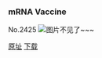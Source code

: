 ### mRNA Vaccine
No.2425
![图片不见了~~~](https://imgs.xkcd.com/comics/mrna_vaccine.png)

[原址](https://xkcd.com//2425) [下载](https://imgs.xkcd.com/comics/mrna_vaccine.png)


